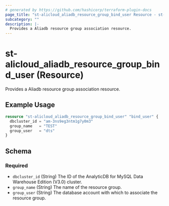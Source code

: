 ```yaml
---
# generated by https://github.com/hashicorp/terraform-plugin-docs
page_title: "st-alicloud_aliadb_resource_group_bind_user Resource - st-alicloud"
subcategory: ""
description: |-
  Provides a Aliadb resource group association resource.
---
```


# st-alicloud_aliadb_resource_group_bind_user (Resource)

Provides a Aliadb resource group association resource.

## Example Usage

```terraform
resource "st-alicloud_aliadb_resource_group_bind_user" "bind_user" {
  dbcluster_id = "am-3ns9eg3ntm1g7y0m3"
  group_name   = "TEST"
  group_user   = "dts"
}
```

<!-- schema generated by tfplugindocs -->
## Schema

### Required

- `dbcluster_id` (String) The ID of the AnalyticDB for MySQL Data Warehouse Edition (V3.0) cluster.
- `group_name` (String) The name of the resource group.
- `group_user` (String) The database account with which to associate the resource group.
